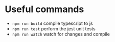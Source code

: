 # Useful commands

 * `npm run build`   compile typescript to js
 * `npm run test`    perform the jest unit tests
 * `npm run watch`   watch for changes and compile
